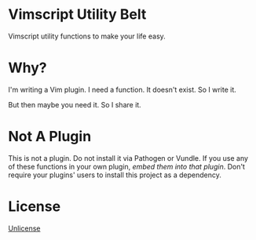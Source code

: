 # Vimscript Utility Belt

Vimscript utility functions to make your life easy.

# Why?

I'm writing a Vim plugin. I need a function. It doesn't exist. So I
write it.

But then maybe you need it. So I share it.

# Not A Plugin

This is not a plugin. Do not install it via Pathogen or Vundle. If you
use any of these functions in your own plugin, *embed them into
that plugin*. Don't require your plugins' users to install this project
as a dependency.

# License

[Unlicense](http://unlicense.org/)
